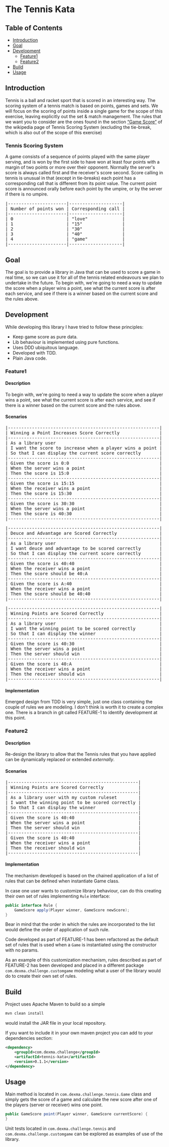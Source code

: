 # The Tennis Kata

## Table of Contents

- [Introduction](#Introduction)
- [Goal](#Goal)
- [Development](#development)
  - [Feature1](#Feature1)
  - [Feature2](#Feature2)
- [Build](#Build)
- [Usage](#Usage)


## Introduction

Tennis is a ball and racket sport that is scored in an interesting way. The scoring system of a tennis match is based on points, games and sets. We will focus on the scoring of points inside a
single game for the scope of this exercise, leaving explicitly out the set & match management.
The rules that we want you to consider are the ones found in the section [“Game Score”](https://en.wikipedia.org/wiki/Tennis_scoring_system#Game_score) of the wikipedia page of Tennis Scoring System (excluding the tie-break, which is also out of the scope of this exercise)

### Tennis Scoring System

A game consists of a sequence of points played with the same player serving, and is won by the first side to have won at least four points with a margin of two points or more over their opponent. Normally the server's score is always called first and the receiver's score second. Score calling in tennis is unusual in that (except in tie-breaks) each point has a corresponding call that is different from its point value. The current point score is announced orally before each point by the umpire, or by the server if there is no umpire.

<pre>
|----------------------|--------------------|
| Number of points won | Corresponding call |
|----------------------|--------------------|
| 0                    | "love"             |
| 1                    | "15"               |
| 2                    | "30"               |
| 3                    | "40"               |
| 4                    | "game"             |
|----------------------|--------------------|
</pre>

## Goal

The goal is to provide a library in Java that can be used to score a game in real time, so we can use it for all of the tennis related endeavours we plan to undertake in the future. 
To begin with, we're going to need a way to update the score when a player wins a point, see what the current score is after each service, and see if there is a winner based on the current score and the rules above.

## Development

While developing this library I have tried to follow these principles:
- Keep game score as pure data.
- Lib behaviour is implemented using pure functions. 
- Uses DDD ubiquitous language.
- Developed with TDD.
- Plain Java code.

### Feature1

#### Description

To begin with, we're going to need a way to update the score when a player wins a point, see what the current score is after
each service, and see if there is a winner based on the current score and the rules above.

#### Scenarios

<pre>
|---------------------------------------------------------|
| Winning a Point Increases Score Correctly               |
|---------------------------------------------------------|
| As a library user                                       |
| I want the score to increase when a player wins a point |
| So that I can display the current score correctly       |
|---------------------------------------------------------|
| Given the score is 0:0                                  |
| When the server wins a point                            |
| Then the score is 15:0                                  |
|---------------------------------------------------------|
| Given the score is 15:15                                |
| When the receiver wins a point                          |
| Then the score is 15:30                                 |
|---------------------------------------------------------|
| Given the score is 30:30                                |
| When the server wins a point                            |
| Then the score is 40:30                                 |
|---------------------------------------------------------|
</pre>

<pre>
|---------------------------------------------------------|
| Deuce and Advantage are Scored Correctly                |
|---------------------------------------------------------|
| As a library user                                       |
| I want deuce and advantage to be scored correctly       |
| So that I can display the current score correctly       |
|---------------------------------------------------------|
| Given the score is 40:40                                |
| When the receiver wins a point                          |
| Then the score should be 40:A                           |
|---------------------------------------------------------|
| Given the score is A:40                                 |
| When the receiver wins a point                          |
| Then the score should be 40:40                          |
|---------------------------------------------------------|
</pre>

<pre>
|---------------------------------------------------------|
| Winning Points are Scored Correctly                     |
|---------------------------------------------------------|
| As a library user                                       |
| I want the winning point to be scored correctly         |
| So that I can display the winner                        |
|---------------------------------------------------------|
| Given the score is 40:30                                |
| When the server wins a point                            |
| Then the server should win                              |
|---------------------------------------------------------|
| Given the score is 40:A                                 |
| When the receiver wins a point                          |
| Then the receiver should win                            |
|---------------------------------------------------------|
</pre>

#### Implementation

Emerged design from TDD is very simple, just one class containing the couple of rules we are modeling. 
I don't think is worth it to create a complex one. 
There is a branch in git called FEATURE-1 to identify development at this point.

### Feature2

#### Description

Re-design the library to allow that the Tennis rules that you have applied can be dynamically replaced or extended *externally*.

#### Scenarios

<pre>
|-------------------------------------------------|
| Winning Points are Scored Correctly             |
|-------------------------------------------------|
| As a library user with my custom ruleset        |
| I want the winning point to be scored correctly |
| So that I can display the winner                |
|-------------------------------------------------|
| Given the score is 40:40                        |
| When the server wins a point                    |
| Then the server should win                      |
|-------------------------------------------------|
| Given the score is 40:40                        |
| When the receiver wins a point                  |
| Then the receiver should win                    |
|-------------------------------------------------|
</pre>

#### Implementation

The mechanism developed is based on the chained application of a list of rules that can be defined when instantiate Game class.

In case one user wants to customize library behaviour, can do this creating their own set of rules implementing `Rule` interface:
```java
public interface Rule {
    GameScore apply(Player winner, GameScore newScore);
}
```

Bear in mind that the order in which the rules are incorporated to the list would define the order of application of such rule.

Code developed as part of FEATURE-1 has been refactored as the default set of rules that is used when a `Game` is instantiated using the constructor with no params.

As an example of this customization mechanism, rules described as part of FEATURE-2 has been developed and placed in a different package `com.dexma.challenge.customgame` modeling what a user of the library would do to create their own set of rules.

## Build

Project uses Apache Maven to build so a simple
```bash
mvn clean install
```
would install the JAR file in your local repository.

If you want to include it in your own maven project you can add to your dependencies section: 
```xml
<dependency>
    <groupId>com.dexma.challenge</groupId>
    <artifactId>tennis-kata</artifactId>
    <version>0.1.1</version>
</dependency>
```

## Usage

Main method is located in `com.dexma.challenge.tennis.Game` class and simply gets the score of a game and calculate the new score after one of the players (server or receiver) wins one point. 
```java
public GameScore point(Player winner, GameScore currentScore) {
}
```

Unit tests located in `com.dexma.challenge.tennis` and `com.dexma.challenge.customgame` can be explored as examples of use of the library.
